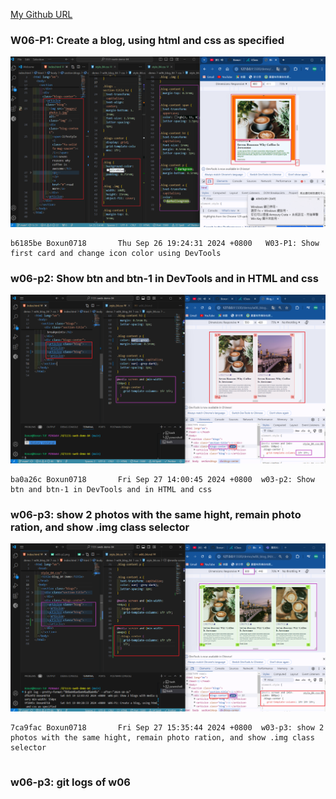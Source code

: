 [My Github URL](http://github.com/Boxun0718/1131-sweb-demo-84)

### W06-P1: Create a blog, using html and css as specified

![](w06-p1.png)

```
b6185be Boxun0718       Thu Sep 26 19:24:31 2024 +0800   W03-P1: Show first card and change icon color using DevTools
```

### w06-p2: Show btn and btn-1 in DevTools and in HTML and css

![](w06-p2.png)

```
ba0a26c Boxun0718       Fri Sep 27 14:00:45 2024 +0800  w03-p2: Show btn and btn-1 in DevTools and in HTML and css

```

### w06-p3: show 2 photos with the same hight, remain photo ration, and show .img class selector

![](w06-p3.png)

```
7ca9fac Boxun0718       Fri Sep 27 15:35:44 2024 +0800  w03-p3: show 2 photos with the same hight, remain photo ration, and show .img class selector


```

### w06-p3: git logs of w06
